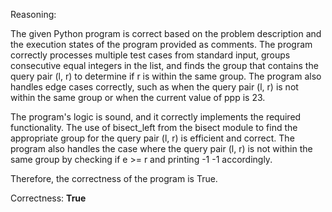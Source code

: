 Reasoning: 

The given Python program is correct based on the problem description and the execution states of the program provided as comments. The program correctly processes multiple test cases from standard input, groups consecutive equal integers in the list, and finds the group that contains the query pair (l, r) to determine if r is within the same group. The program also handles edge cases correctly, such as when the query pair (l, r) is not within the same group or when the current value of ppp is 23. 

The program's logic is sound, and it correctly implements the required functionality. The use of bisect_left from the bisect module to find the appropriate group for the query pair (l, r) is efficient and correct. The program also handles the case where the query pair (l, r) is not within the same group by checking if e >= r and printing -1 -1 accordingly.

Therefore, the correctness of the program is True.

Correctness: **True**
